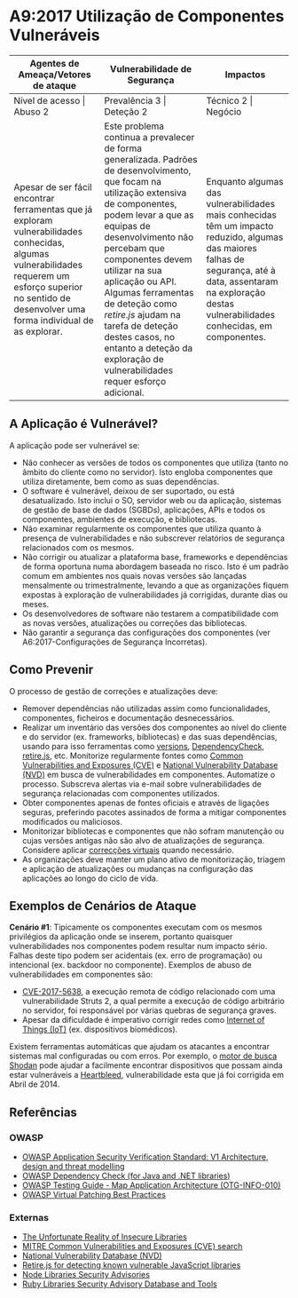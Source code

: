 # A9:2017 Utilização de Componentes Vulneráveis

| Agentes de Ameaça/Vetores de ataque | Vulnerabilidade de Segurança | Impactos |
| -- | -- | -- |
| Nível de acesso \| Abuso 2 | Prevalência 3 \| Deteção 2 | Técnico 2 \| Negócio |
| Apesar de ser fácil encontrar ferramentas que já exploram vulnerabilidades conhecidas, algumas vulnerabilidades requerem um esforço superior no sentido de desenvolver uma forma individual de as explorar.  | Este problema continua a prevalecer de forma generalizada. Padrões de desenvolvimento, que focam na utilização extensiva de componentes, podem levar a que as equipas de desenvolvimento não percebam que componentes devem utilizar na sua aplicação ou API. Algumas ferramentas de deteção como *retire.js* ajudam na tarefa de deteção destes casos, no entanto a deteção da exploração de vulnerabilidades requer esforço adicional.  | Enquanto algumas das vulnerabilidades mais conhecidas têm um impacto reduzido, algumas das maiores falhas de segurança, até à data, assentaram na exploração destas vulnerabilidades conhecidas, em componentes.  |

## A Aplicação é Vulnerável?

A aplicação pode ser vulnerável se:

* Não conhecer as versões de todos os componentes que utiliza (tanto no âmbito
  do cliente como no servidor). Isto engloba componentes que utiliza
  diretamente, bem como as suas dependências.
* O software é vulnerável, deixou de ser suportado, ou está desatualizado. Isto
  inclui o SO, servidor web ou da aplicação, sistemas de gestão de base de dados
  (SGBDs), aplicações, APIs e todos os componentes, ambientes de execução, e
  bibliotecas.
* Não examinar regularmente os componentes que utiliza quanto à presença de
  vulnerabilidades e não subscrever relatórios de segurança relacionados com os
  mesmos.
* Não corrigir ou atualizar a plataforma base, frameworks e dependências de
  forma oportuna numa abordagem baseada no risco. Isto é um padrão comum em
  ambientes nos quais novas versões são lançadas mensalmente ou trimestralmente,
  levando a que as organizações fiquem expostas à exploração de vulnerabilidades
  já corrigidas, durante dias ou meses.
* Os desenvolvedores de software não testarem a compatibilidade com as novas
  versões, atualizações ou correções das bibliotecas.
* Não garantir a segurança das configurações dos componentes (ver
  A6:2017-Configurações de Segurança Incorretas).

## Como Prevenir

O processo de gestão de correções e atualizações deve:

* Remover dependências não utilizadas assim como funcionalidades, componentes,
  ficheiros e documentação desnecessários.
* Realizar um inventário das versões dos componentes ao nível do cliente e do
  servidor (ex. frameworks, bibliotecas) e das suas dependências, usando para
  isso ferramentas como [versions][15], [DependencyCheck][7], [retire.js][12],
  etc. Monitorize regularmente fontes como [Common Vulnerabilities and Exposures
  (CVE)][17] e [National Vulnerability Database (NVD)][11] em busca de
  vulnerabilidades em componentes. Automatize o processo. Subscreva alertas via
  e-mail sobre vulnerabilidades de segurança relacionadas com componentes
  utilizados.
* Obter componentes apenas de fontes oficiais e através de ligações seguras,
  preferindo pacotes assinados de forma a mitigar componentes modificados ou
  maliciosos.
* Monitorizar bibliotecas e componentes que não sofram manutenção ou cujas
  versões antigas não são alvo de atualizações de segurança. Considere aplicar
  [correcções virtuais][16] quando necessário.
* As organizações deve manter um plano ativo de monitorização, triagem e
  aplicação de atualizações ou mudanças na configuração das aplicações ao longo
  do ciclo de vida.

## Exemplos de Cenários de Ataque

**Cenário #1**: Tipicamente os componentes executam com os mesmos privilégios da
aplicação onde se inserem, portanto quaisquer vulnerabilidades nos componentes
podem resultar num impacto sério. Falhas deste tipo podem ser acidentais (ex.
erro de programação) ou intencional (ex. backdoor no componente). Exemplos de
abuso de vulnerabilidades em componentes são:

* [CVE-2017-5638][1], a execução remota de código relacionado com uma
  vulnerabilidade Struts 2, a qual permite a execução de código arbitrário no
  servidor, foi responsável por várias quebras de segurança graves.
* Apesar da dificuldade é imperativo corrigir redes como [Internet of Things
  \(IoT\)][2] (ex. dispositivos biomédicos).

Existem ferramentas automáticas que ajudam os atacantes a encontrar sistemas mal
configuradas ou com erros. Por exemplo, o [motor de busca Shodan][3] pode ajudar
a facilmente encontrar dispositivos que possam ainda estar vulneráveis a
[Heartbleed][4], vulnerabilidade esta que já foi corrigida em Abril de 2014.

## Referências

### OWASP

* [OWASP Application Security Verification Standard: V1 Architecture, design and
  threat modelling][5]
* [OWASP Dependency Check (for Java and .NET libraries)][7]
* [OWASP Testing Guide - Map Application Architecture (OTG-INFO-010)][6]
* [OWASP Virtual Patching Best Practices][8]

### Externas

* [The Unfortunate Reality of Insecure Libraries][9]
* [MITRE Common Vulnerabilities and Exposures (CVE) search][10]
* [National Vulnerability Database (NVD)][11]
* [Retire.js for detecting known vulnerable JavaScript libraries][12]
* [Node Libraries Security Advisories][13]
* [Ruby Libraries Security Advisory Database and Tools][14]

[1]: https://cve.mitre.org/cgi-bin/cvename.cgi?name=CVE-2017-5638
[2]: https://en.wikipedia.org/wiki/Internet_of_things
[3]: https://www.shodan.io/report/89bnfUyJ
[4]: https://en.wikipedia.org/wiki/Heartbleed
[5]: https://www.owasp.org/index.php/ASVS
[6]: https://www.owasp.org/index.php/Map_Application_Architecture_(OTG-INFO-010)
[7]: https://www.owasp.org/index.php/OWASP_Dependency_Check
[8]: https://www.owasp.org/index.php/Virtual_Patching_Best_Practices
[9]: https://www.aspectsecurity.com/research-presentations/the-unfortunate-reality-of-insecure-libraries
[10]: https://www.cvedetails.com/version-search.php
[11]: https://nvd.nist.gov/
[12]: https://github.com/retirejs/retire.js/
[13]: https://nodesecurity.io/advisories
[14]: https://rubysec.com/
[15]: http://www.mojohaus.org/versions-maven-plugin/
[16]: https://www.owasp.org/index.php/Virtual_Patching_Best_Practices#What_is_a_Virtual_Patch.3F
[17]: https://cve.mitre.org/

